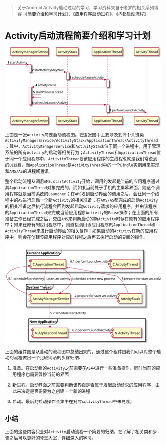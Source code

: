 > 关于Android Actviity启动过程的学习，学习资料来自于老罗的相关系列博客 [《简要介绍和学习计划》](http://blog.csdn.net/cuikai314/article/details/6704089)、[《应用程序启动过程》](http://blog.csdn.net/luoshengyang/article/details/6689748)、[《内部启动流程》](http://blog.csdn.net/luoshengyang/article/details/6703247)

# Activity启动流程简要介绍和学习计划

![Activity 简要启动流程图](./UML/ActivityStartSimpleSequenceDiagram.svg)

上面是一张`Activity`简要启动流程图。在这张图中主要涉及到四个关键类`ActivityManagerService/ActivityStack/ApplicationThread/ActivityThread`；其中，`ActivityManagerService`和`ActivityStack`位于同一个进程中，用于管理系统的所有`Actviity`的启动等相关行为；`ActivityThread`和`ApplicationThread`位于同一个应用程序中，`ActivityThread`是该应用程序的主线程也就是我们常说到的`UI线程`，而`ApplicationThread`是`ActivityThread`中的一个`Bindle`实例用来实现和`AMS/AS`的进程间通讯。

整个启动流程从调用`AMS.startActivity`开始，调用的发起是当前的应用程序通过其`ApplicationThread`对象完成的，而如果当前处于手机的主屏幕界面，则这个调用程序就是当前系统的`Launcher`；在`AMS`收到启动界面的调用之后，会让同一个线程中的`AS`进行启动一个新`Activity`的相关准备；在`AMS/AS`都完成的启动`Activity`的相关准备之后执行流程会回到发起启动`Activity`请求的应用程序，并由该程序的`ApplicationThread`来完成当前应用程序`Activity`的`Pause`操作；在上面的所有准备工作已经完成之后，交由`AMS`来判断启动的新`Activity`时候在原有的应用程序中；如果在原有的应用程序中，则直接调用该应用程序的`ApplicationThread`和`ActivityThread`来进行启动界面的相关操作；如果启动的`Activity`在新的应用程序中，则会在创建该应用程序对应的线程之后再去执行启动的界面的操作。

![Activity 启动组件图](./UML/ActivityStartComponentDiagram.svg)

上面的组件图是从启动的流程图中总结出来的。通过这个组件图我们可以对整个启动的流程做出一个比较简洁的步骤归纳:

1. 准备。在启动新的`Activity`之前需要在`AS`中进行一些准备操作，同时当前的应用程序也需要暂停当前的界面

2. 新进程。启动界面之前需要判断该界面是否属于发起启动请求的应用程序，由此来决定是否需要为之创建一个新的进程

3. 启动。最后的启动操作会集中在对应`ActivityThread`中来完成。

## 小结

上面的这些内容只是对`Activity`启动流程一个简要的归纳，在了解了相关类和步骤之后可以更好的登堂入室，详细深入的学习。
